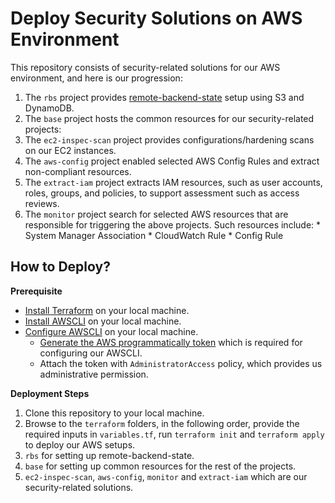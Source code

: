# Deploy Security Solutions on AWS Environment
This repository consists of security-related solutions for our AWS environment, and here is our progression:
1. The `rbs` project provides [remote-backend-state](https://www.terraform.io/docs/backends/types/s3.html) setup using S3 and DynamoDB.  
1. The `base` project hosts the common resources for our security-related projects: 
  1. The `ec2-inspec-scan` project provides configurations/hardening scans on our EC2 instances. 
  1. The `aws-config` project enabled selected AWS Config Rules and extract non-compliant resources. 
  1. The `extract-iam` project extracts IAM resources, such as user accounts, roles, groups, and policies, to support assessment such as access reviews.
  1. The `monitor` project search for selected AWS resources that are responsible for triggering the above projects. Such resources include:
    * System Manager Association
    * CloudWatch Rule
    * Config Rule

## How to Deploy?

**Prerequisite**
* [Install Terraform](https://www.terraform.io/downloads.html) on your local machine.
* [Install AWSCLI](https://docs.aws.amazon.com/cli/latest/userguide/install-cliv2.html) on your local machine.  
* [Configure AWSCLI](https://docs.aws.amazon.com/cli/latest/userguide/cli-configure-quickstart.html#cli-configure-quickstart-config) on your local machine. 
  * [Generate the AWS programmatically token](https://docs.aws.amazon.com/cli/latest/userguide/cli-configure-quickstart.html#cli-configure-quickstart-creds) which is required for configuring our AWSCLI.
  * Attach the token with `AdministratorAccess` policy, which provides us administrative permission.

**Deployment Steps**
1. Clone this repository to your local machine. 
1. Browse to the `terraform` folders, in the following order, provide the required inputs in `variables.tf`, run `terraform init` and `terraform apply` to deploy our AWS setups.
  1. `rbs` for setting up remote-backend-state. 
  1. `base` for setting up common resources for the rest of the projects.
  1. `ec2-inspec-scan`, `aws-config`, `monitor` and `extract-iam` which are our security-related solutions. 
